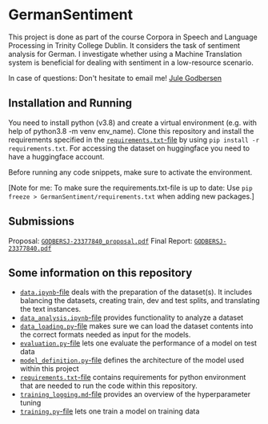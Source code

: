 # GermanSentiment
This project is done as part of the course Corpora in Speech and Language Processing in Trinity College Dublin.
It considers the task of sentiment analysis for German. I investigate whether using a Machine Translation system is beneficial for dealing with sentiment in a low-resource scenario.

In case of questions: Don't hesitate to email me!   [Jule Godbersen](mailto:godbersj@tcd.ie)

## Installation and Running
You need to install python (v3.8) and create a virtual environment (e.g. with help of python3.8 -m venv env_name). Clone this repository and install the requirements specified in the [``requirements.txt``-file](https://github.com/jule-go/GermanSentiment/blob/main/README.md) by using ``pip install -r requirements.txt``. For accessing the dataset on huggingface you need to have a huggingface account.

Before running any code snippets, make sure to activate the environment.

[Note for me: To make sure the requirements.txt-file is up to date: Use ``pip freeze > GermanSentiment/requirements.txt`` when adding new packages.]


## Submissions
Proposal: [``GODBERSJ-23377840_proposal.pdf``](https://github.com/jule-go/GermanSentiment/blob/main/GODBERSJ-23377840_proposal.pdf)
Final Report: [``GODBERSJ-23377840.pdf``](https://github.com/jule-go/GermanSentiment/blob/main/GODBERSJ-23377840.pdf)

## Some information on this repository
* [``data.ipynb``-file](https://github.com/jule-go/GermanSentiment/blob/main/data.ipynb) deals with the preparation of the dataset(s). It includes balancing the datasets, creating train, dev and test splits, and translating the text instances.
* [``data_analysis.ipynb``-file](https://github.com/jule-go/GermanSentiment/blob/main/data_analysis.ipynb) provides functionality to analyze a dataset
* [``data_loading.py``-file](https://github.com/jule-go/GermanSentiment/blob/main/data_loading.py) makes sure we can load the dataset contents into the correct formats needed as input for the models.
* [``evaluation.py``-file](https://github.com/jule-go/GermanSentiment/blob/main/evaluation.py) lets one evaluate the performance of a model on test data
* [``model_definition.py``-file](https://github.com/jule-go/GermanSentiment/blob/main/model_definition.py) defines the architecture of the model used within this project
* [``requirements.txt``-file](https://github.com/jule-go/GermanSentiment/blob/main/requirements.txt) contains requirements for python environment that are needed to run the code within this repository.
* [``training_logging.md``-file](https://github.com/jule-go/GermanSentiment/blob/main/training_logging.md) provides an overview of the hyperparameter tuning
* [``training.py``-file](https://github.com/jule-go/GermanSentiment/blob/main/training.py) lets one train a model on training data